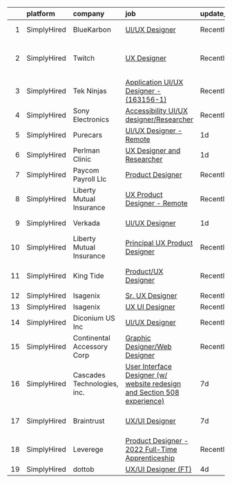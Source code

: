 

|    | platform    | company                     | job                                                                                                                                                                              | update_time   | location                       |
|---:|:------------|:----------------------------|:---------------------------------------------------------------------------------------------------------------------------------------------------------------------------------|:--------------|:-------------------------------|
|  1 | SimplyHired | BlueKarbon                  | [UI/UX Designer](https://www.simplyhired.com/job/90xg0pldLYzZHy3jO2Ulx4F4nwS2o8GbmJw_xIsu4gKVQagOQXsi9A?q=ux+designer)                                                           | Recently      | Silicon Valley, CA             |
|  2 | SimplyHired | Twitch                      | [UX Designer](https://www.simplyhired.com/job/JgC0phD8UHMY6w_GYDEQv1StM0T7jCoE7g8-DAC0SopcYGftun2qZQ?q=ux+designer)                                                              | Recently      | San Francisco, CA +2 locations |
|  3 | SimplyHired | Tek Ninjas                  | [Application UI/UX Designer - (163156-1)](https://www.simplyhired.com/job/1R2ynIQXhkhrzhLRMFpDhoIj-x4vwUk5dsraqjG9g7WMAIFluUaATw?q=ux+designer)                                  | Recently      | Irvine, CA                     |
|  4 | SimplyHired | Sony Electronics            | [Accessibility UI/UX designer/Researcher](https://www.simplyhired.com/job/rj2QgQ7T8vCD2rN6izndTx06dW-AYv9TJvz_rJ9AcjJg0pF8fNMJCQ?q=ux+designer)                                  | Recently      | San Diego, CA                  |
|  5 | SimplyHired | Purecars                    | [UI/UX Designer - Remote](https://www.simplyhired.com/job/yS9c3zXxsECv1otAuM5tKcylL1o3YgWbQ6ZP8QYuMF3pjHcROF9RWw?q=ux+designer)                                                  | 1d            | Atlanta, GA                    |
|  6 | SimplyHired | Perlman Clinic              | [UX Designer and Researcher](https://www.simplyhired.com/job/08Ips0WhtnXEINZzcymHKrmW2-eySfoKWdvaLhfTOvOYTRIIrM8u7w?q=ux+designer)                                               | 1d            | San Diego, CA                  |
|  7 | SimplyHired | Paycom Payroll Llc          | [Product Designer](https://www.simplyhired.com/job/A6AlD_eP1O0yoZMR_iSN_u3lVojaLXugfUyLaSPZa12yFqsWczWSIQ?q=ux+designer)                                                         | Recently      | Oklahoma City, OK              |
|  8 | SimplyHired | Liberty Mutual Insurance    | [UX Product Designer - Remote](https://www.simplyhired.com/job/PRJVHFtGgnuGq_21QVoE2iau7gWATM-ipIwJeViJ9JNcYhymirfKQw?q=ux+designer)                                             | Recently      | Remote                         |
|  9 | SimplyHired | Verkada                     | [UI/UX Designer](https://www.simplyhired.com/job/eD_lpW55oX-aOo6lv0zGZo_Pe28oy0vM1_1qI0ZnAb-J2_MCWjj6DA?q=ux+designer)                                                           | 1d            | San Mateo, CA                  |
| 10 | SimplyHired | Liberty Mutual Insurance    | [Principal UX Product Designer](https://www.simplyhired.com/job/3XIqZ5k9Zg0Jjw9wb2f_hHBObd5QPcGvO5zllOErni8LC-ozkUr5yw?q=ux+designer)                                            | Recently      | Remote                         |
| 11 | SimplyHired | King Tide                   | [Product/UX Designer](https://www.simplyhired.com/job/YxjorQGLxMfoprOlfSkOsk3fwRVwifJM1swPvvsWXKbiAxjMJ5gDzg?q=ux+designer)                                                      | Recently      | West Hollywood, CA             |
| 12 | SimplyHired | Isagenix                    | [Sr. UX Designer](https://www.simplyhired.com/job/ggsZ15X0SOfY7GfJq4EGdAaHWvlHLDA_K1IOaAfrzCamzN-bib1evA?q=ux+designer)                                                          | Recently      | Gilbert, AZ                    |
| 13 | SimplyHired | Isagenix                    | [UX UI Designer](https://www.simplyhired.com/job/T4curWSneVb2kCAvlBtTyLAtNndPOj8j5NIu1WTfkqg1fCUQajybsw?q=ux+designer)                                                           | Recently      | Gilbert, AZ                    |
| 14 | SimplyHired | Diconium US Inc             | [UI/UX Designer](https://www.simplyhired.com/job/guFBuTB9ZbHTyrip1wzScyLOHX6_lpGM5Bj61bh1VptdVNsJ9Zl2KQ?q=ux+designer)                                                           | Recently      | Los Gatos, CA                  |
| 15 | SimplyHired | Continental Accessory Corp  | [Graphic Designer/Web Designer](https://www.simplyhired.com/job/w0FBcjnIYdXqN0gx9ciSfRgp23vRaXpyI92S2qlvIVVMnkhO8YqgHQ?q=ux+designer)                                            | Recently      | Jericho, NY                    |
| 16 | SimplyHired | Cascades Technologies, inc. | [User Interface Designer (w/ website redesign and Section 508 experience)](https://www.simplyhired.com/job/ckfIbBBBroTlSt8StOwnHJ_3ON-S99gD0uozkUdoBHjBBz1OdCWtgQ?q=ux+designer) | 7d            | Remote                         |
| 17 | SimplyHired | Braintrust                  | [UX/UI Designer](https://www.simplyhired.com/job/tJkO8kEGgXM8dtayXpRwzZNUQSiJsauoDl4tmfg9lEfodITqZ55m5w?q=ux+designer)                                                           | 7d            | San Francisco, CA              |
| 18 | SimplyHired | Leverege                    | [Product Designer - 2022 Full-Time Apprenticeship](https://www.simplyhired.com/job/f2PnrkNkoKjnF_c7MsOM41LbDj7RDHIKkfuGC1pKOOPB0dNQ0HmV5w?q=ux+designer)                         | Recently      | Remote                         |
| 19 | SimplyHired | dottob                      | [UX/UI Designer (FT)](https://www.simplyhired.com/job/fPtrRjDseu7iQzxo-DZv6p24YVQtdvkNoGEi-342wWK67rvfkBvaHQ?q=ux+designer)                                                      | 4d            | Remote                         |